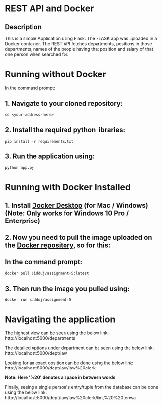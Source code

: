 # REST API and Docker


## Description
This is a simple Application using Flask. The FLASK app was uploaded in a Docker container. The REST API fetches departments, positions in those departments, names of the people having that position and salary of that one person when searched for.


# Running without Docker
In the command prompt:
## 1. Navigate to your cloned repository:
```
cd <your-address-here>
```
## 2. Install the required python libraries:
```
pip install -r requirements.txt
```
## 3. Run the application using:
```
python app.py
```

# Running with Docker Installed

## 1. Install [Docker Desktop](https://www.docker.com/products/docker-desktop) (for Mac / Windows)(Note: Only works for Windows 10 Pro / Enterprise)
## 2. Now you need to pull the image uploaded on the [Docker repository](https://hub.docker.com/r/sidduj/assignment-5), so for this:
## In the command prompt:
```
docker pull sidduj/assignment-5:latest
```
## 3. Then run the image you pulled using:
```
docker run sidduj/assignment-5
```
# Navigating the application
The highest view can be seen using the below link:
http://localhost:5000/departments

The detailed options under department can be seen using the below link:
http://localhost:5000/dept/law

Looking for an exact opsition can be done using the below link:
http://localhost:5000/dept/law/law%20clerk

**Note: Here '%20' denotes a space in between words**

Finally, seeing a single person's entry/tuple from the database can be done using the below link:
http://localhost:5000/dept/law/law%20clerk/lim,%20%20teresa
